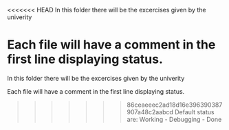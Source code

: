 <<<<<<< HEAD
In this folder there will be the excercises given by the univerity

Each file will have a comment in the first line displaying status.
=======
In this folder there will be the excercises given by the univerity

Each file will have a comment in the first line displaying status.
>>>>>>> 86ceaeeec2ad18d16e396390387907a48c2aabcd
Default status are: Working - Debugging - Done 